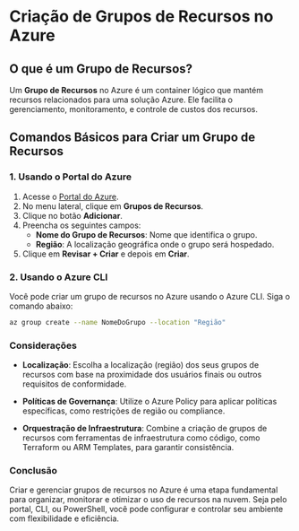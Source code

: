 # Criação de Grupos de Recursos no Azure

## O que é um Grupo de Recursos?

Um **Grupo de Recursos** no Azure é um container lógico que mantém recursos relacionados para uma solução Azure. Ele facilita o gerenciamento, monitoramento, e controle de custos dos recursos.

## Comandos Básicos para Criar um Grupo de Recursos

### 1. Usando o Portal do Azure

1. Acesse o [Portal do Azure](https://portal.azure.com).
2. No menu lateral, clique em **Grupos de Recursos**.
3. Clique no botão **Adicionar**.
4. Preencha os seguintes campos:
   - **Nome do Grupo de Recursos**: Nome que identifica o grupo.
   - **Região**: A localização geográfica onde o grupo será hospedado.
5. Clique em **Revisar + Criar** e depois em **Criar**.

### 2. Usando o Azure CLI

Você pode criar um grupo de recursos no Azure usando o Azure CLI. Siga o comando abaixo:

```bash
az group create --name NomeDoGrupo --location "Região"
```

### Considerações
- **Localização**: Escolha a localização (região) dos seus grupos de recursos com base na proximidade dos usuários finais ou outros requisitos de conformidade.

- **Políticas de Governança**: Utilize o Azure Policy para aplicar políticas específicas, como restrições de região ou compliance.

- **Orquestração de Infraestrutura**: Combine a criação de grupos de recursos com ferramentas de infraestrutura como código, como Terraform ou ARM Templates, para garantir consistência.

### Conclusão
Criar e gerenciar grupos de recursos no Azure é uma etapa fundamental para organizar, monitorar e otimizar o uso de recursos na nuvem. Seja pelo portal, CLI, ou PowerShell, você pode configurar e controlar seu ambiente com flexibilidade e eficiência.